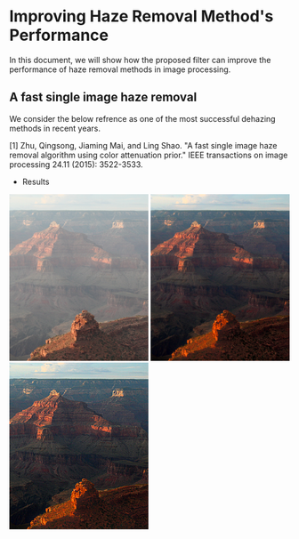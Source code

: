 # Improving Haze Removal Method's Performance
In this document, we will show how the proposed filter can improve the performance of haze removal methods in image processing. 
## A fast single image haze removal
We consider the below refrence as one of the most successful dehazing methods in recent years.

<a id="1">[1]</a>
Zhu, Qingsong, Jiaming Mai, and Ling Shao. "A fast single image haze removal algorithm using color attenuation prior." IEEE transactions on image processing 24.11 (2015): 3522-3533.
- Results

<img src="https://github.com/onionhub/TIP/blob/Drafts/Drafts/test1.png" width="250" height="300"> <img src="https://github.com/onionhub/TIP/blob/Drafts/Drafts/fast.png" width="250" height="300"> <img src="https://github.com/onionhub/TIP/blob/Drafts/Drafts/preprocessed.png" width="250" height="300">
